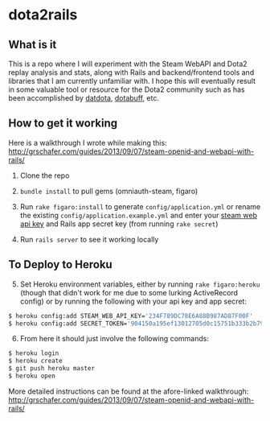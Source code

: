 # dota2rails

## What is it

This is a repo where I will experiment with the Steam WebAPI and Dota2
replay analysis and stats, along with Rails and backend/frontend tools and
libraries that I am currently unfamiliar with. I hope this will eventually
result in some valuable tool or resource for the Dota2 community such as has
been accomplished by [datdota][datdota], [dotabuff][dotabuff], etc.

## How to get it working

Here is a walkthrough I wrote while making this: <http://grschafer.com/guides/2013/09/07/steam-openid-and-webapi-with-rails/>

1. Clone the repo

2. `bundle install` to pull gems (omniauth-steam, figaro)

3. Run `rake figaro:install` to generate `config/application.yml` or rename the
existing `config/application.example.yml` and enter your
[steam web api key][steamkey] and Rails app secret key (from running `rake
secret`)

4. Run `rails server` to see it working locally

## To Deploy to Heroku

5. Set Heroku environment variables, either by running `rake figaro:heroku`
(though that didn't work for me due to some lurking ActiveRecord config) or by
running the following with your api key and app secret:

```bash
$ heroku config:add STEAM_WEB_API_KEY='234F789DC78E6A88B987AD87F00F'
$ heroku config:add SECRET_TOKEN='904150a195ef13012705d0c15751b333b2b79cb1678ffe4191d29635d0c57175ea7354b8f4c3290b1085363b7eb546b7d49ca7e40bebee3dced5dc9524f4cbe7'
```

6. From here it should just involve the following commands:

```bash
$ heroku login
$ heroku create
$ git push heroku master
$ heroku open
```

More detailed instructions can be found at the afore-linked walkthrough: <http://grschafer.com/guides/2013/09/07/steam-openid-and-webapi-with-rails/>



[datdota]: http://www.datdota.com/
[dotabuff]: http://dotabuff.com/
[steamkey]: http://steamcommunity.com/dev/apikey
